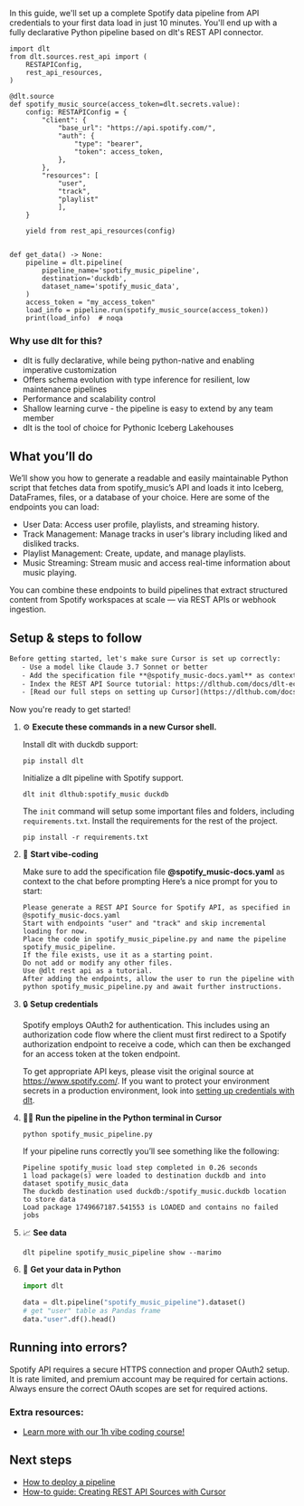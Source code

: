In this guide, we'll set up a complete Spotify data pipeline from API credentials to your first data load in just 10 minutes. You'll end up with a fully declarative Python pipeline based on dlt's REST API connector.

```python-outcome
import dlt
from dlt.sources.rest_api import (
    RESTAPIConfig,
    rest_api_resources,
)

@dlt.source
def spotify_music_source(access_token=dlt.secrets.value):
    config: RESTAPIConfig = {
        "client": {
            "base_url": "https://api.spotify.com/",
            "auth": {
                "type": "bearer",
                "token": access_token,
            },
        },
        "resources": [
            "user",
            "track",
            "playlist"
            ],
    }

    yield from rest_api_resources(config)


def get_data() -> None:
    pipeline = dlt.pipeline(
        pipeline_name='spotify_music_pipeline',
        destination='duckdb',
        dataset_name='spotify_music_data', 
    )
    access_token = "my_access_token"
    load_info = pipeline.run(spotify_music_source(access_token))
    print(load_info)  # noqa
```

### Why use dlt for this?

- dlt is fully declarative, while being python-native and enabling imperative customization
- Offers schema evolution with type inference for resilient, low maintenance pipelines
- Performance and scalability control
- Shallow learning curve - the pipeline is easy to extend by any team member
- dlt is the tool of choice for Pythonic Iceberg Lakehouses

## What you’ll do

We’ll show you how to generate a readable and easily maintainable Python script that fetches data from spotify_music’s API and loads it into Iceberg, DataFrames, files, or a database of your choice. Here are some of the endpoints you can load:

- User Data: Access user profile, playlists, and streaming history.
- Track Management: Manage tracks in user's library including liked and disliked tracks.
- Playlist Management: Create, update, and manage playlists.
- Music Streaming: Stream music and access real-time information about music playing.

You can combine these endpoints to build pipelines that extract structured content from Spotify workspaces at scale — via REST APIs or webhook ingestion.

## Setup & steps to follow

```default
Before getting started, let's make sure Cursor is set up correctly:
   - Use a model like Claude 3.7 Sonnet or better
   - Add the specification file **@spotify_music-docs.yaml** as context
   - Index the REST API Source tutorial: https://dlthub.com/docs/dlt-ecosystem/verified-sources/rest_api/ and add it to context as **@dlt rest api**
   - [Read our full steps on setting up Cursor](https://dlthub.com/docs/dlt-ecosystem/llm-tooling/cursor-restapi#23-configuring-cursor-with-documentation)
```

Now you're ready to get started! 

1. ⚙️ **Execute these commands in a new Cursor shell.**
    
    Install dlt with duckdb support:
    ```shell
    pip install dlt
    ```

    Initialize a dlt pipeline with Spotify support.
    ```shell
    dlt init dlthub:spotify_music duckdb
    ```

    The `init` command will setup some important files and folders, including `requirements.txt`. Install the requirements for the rest of the project.
    ```shell
    pip install -r requirements.txt
    ```
    
2. 🤠 **Start vibe-coding**
    
    Make sure to add the specification file **@spotify_music-docs.yaml** as context to the chat before prompting
    Here’s a nice prompt for you to start: 
    
    ```prompt
    Please generate a REST API Source for Spotify API, as specified in @spotify_music-docs.yaml 
    Start with endpoints "user" and "track" and skip incremental loading for now. 
    Place the code in spotify_music_pipeline.py and name the pipeline spotify_music_pipeline. 
    If the file exists, use it as a starting point. 
    Do not add or modify any other files. 
    Use @dlt rest api as a tutorial. 
    After adding the endpoints, allow the user to run the pipeline with python spotify_music_pipeline.py and await further instructions.
    ```

    
3. 🔒 **Setup credentials** 
    
    Spotify employs OAuth2 for authentication. This includes using an authorization code flow where the client must first redirect to a Spotify authorization endpoint to receive a code, which can then be exchanged for an access token at the token endpoint.
    
    To get appropriate API keys, please visit the original source at https://www.spotify.com/.
    If you want to protect your environment secrets in a production environment, look into [setting up credentials with dlt](https://dlthub.com/docs/walkthroughs/add_credentials).
    
4. 🏃‍♀️ **Run the pipeline in the Python terminal in Cursor**
    
    ```shell
    python spotify_music_pipeline.py
    ```
    
    If your pipeline runs correctly you’ll see something like the following:
    
    ```shell
    Pipeline spotify_music load step completed in 0.26 seconds
    1 load package(s) were loaded to destination duckdb and into dataset spotify_music_data
    The duckdb destination used duckdb:/spotify_music.duckdb location to store data
    Load package 1749667187.541553 is LOADED and contains no failed jobs
    ```
    
5. 📈 **See data**
    
    ```shell
    dlt pipeline spotify_music_pipeline show --marimo
    ```
    
6. 🐍 **Get your data in Python**
    
    ```python
    import dlt

   data = dlt.pipeline("spotify_music_pipeline").dataset()
   # get "user" table as Pandas frame
   data."user".df().head()
    ```

## Running into errors?

Spotify API requires a secure HTTPS connection and proper OAuth2 setup. It is rate limited, and premium account may be required for certain actions. Always ensure the correct OAuth scopes are set for required actions.

### Extra resources:

- [Learn more with our 1h vibe coding course!](https://www.youtube.com/watch?v=GGid70rnJuM)

## Next steps

- [How to deploy a pipeline](https://dlthub.com/docs/walkthroughs/deploy-a-pipeline)
- [How-to guide: Creating REST API Sources with Cursor](https://dlthub.com/docs/dlt-ecosystem/llm-tooling/cursor-restapi)